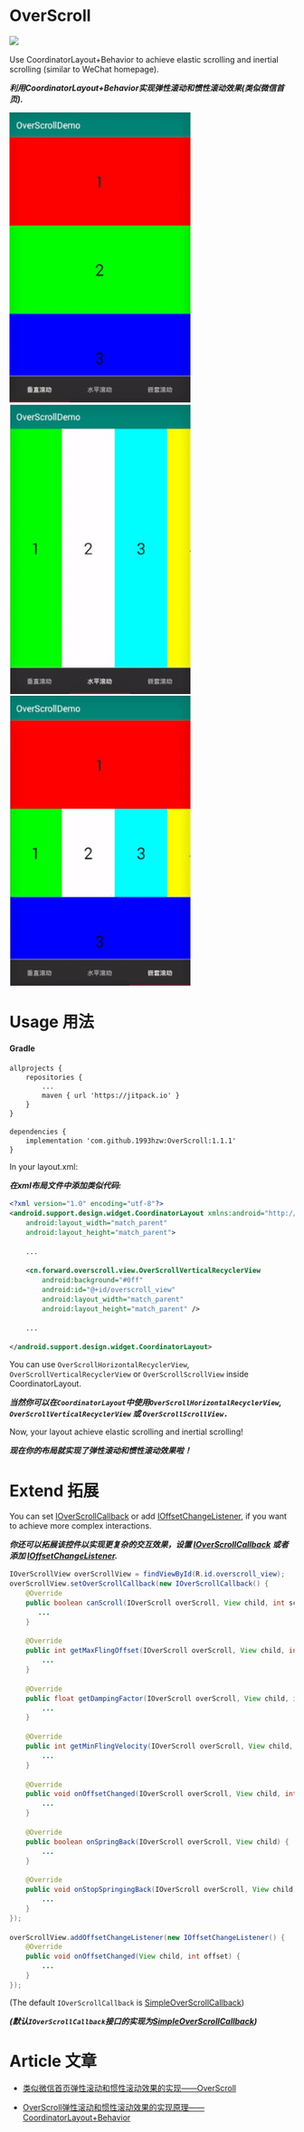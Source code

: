 # OverScroll

[![](https://jitpack.io/v/1993hzw/OverScroll.svg)](https://jitpack.io/#1993hzw/OverScroll)

Use CoordinatorLayout+Behavior to achieve elastic scrolling and inertial scrolling (similar to WeChat homepage). 

***利用CoordinatorLayout+Behavior实现弹性滚动和惯性滚动效果(类似微信首页).***

![vertical over-scroll](https://raw.githubusercontent.com/1993hzw/common/master/overscoll/overscroll.gif)
![horizontal over-scroll](https://raw.githubusercontent.com/1993hzw/common/master/overscoll/overscroll2.gif)
![nested over-scroll](https://raw.githubusercontent.com/1993hzw/common/master/overscoll/overscroll3.gif)

# Usage 用法

#### Gradle 

```
allprojects {
    repositories {
        ...
        maven { url 'https://jitpack.io' }
    }
}
 
dependencies {
    implementation 'com.github.1993hzw:OverScroll:1.1.1'
}
```

In your layout.xml:

***在xml布局文件中添加类似代码:***

```xml
<?xml version="1.0" encoding="utf-8"?>
<android.support.design.widget.CoordinatorLayout xmlns:android="http://schemas.android.com/apk/res/android"
    android:layout_width="match_parent"
    android:layout_height="match_parent">

    ...

    <cn.forward.overscroll.view.OverScrollVerticalRecyclerView
        android:background="#0ff"
        android:id="@+id/overscroll_view"
        android:layout_width="match_parent"
        android:layout_height="match_parent" />

    ...

</android.support.design.widget.CoordinatorLayout>
```

You can use `OverScrollHorizontalRecyclerView`, `OverScrollVerticalRecyclerView` or `OverScrollScrollView` inside CoordinatorLayout.

***当然你可以在`CoordinatorLayout`中使用`OverScrollHorizontalRecyclerView`, `OverScrollVerticalRecyclerView` 或 `OverScrollScrollView`．***

Now, your layout achieve elastic scrolling and inertial scrolling!

***现在你的布局就实现了弹性滚动和惯性滚动效果啦！***

# Extend 拓展

You can set [IOverScrollCallback](https://github.com/1993hzw/OverScroll/blob/master/overscroll/src/main/java/cn/forward/overscroll/IOverScrollCallback.java) or add [IOffsetChangeListener](https://github.com/1993hzw/OverScroll/blob/master/overscroll/src/main/java/cn/forward/overscroll/IOffsetChangeListener.java), if you want to achieve more complex interactions.

***你还可以拓展该控件以实现更复杂的交互效果，设置 [IOverScrollCallback](https://github.com/1993hzw/OverScroll/blob/master/overscroll/src/main/java/cn/forward/overscroll/IOverScrollCallback.java) 或者添加 [IOffsetChangeListener](https://github.com/1993hzw/OverScroll/blob/master/overscroll/src/main/java/cn/forward/overscroll/IOffsetChangeListener.java).***

```java
IOverScrollView overScrollView = findViewById(R.id.overscroll_view);
overScrollView.setOverScrollCallback(new IOverScrollCallback() {
    @Override
    public boolean canScroll(IOverScroll overScroll, View child, int scrollDirection) {
       ...
    }

    @Override
    public int getMaxFlingOffset(IOverScroll overScroll, View child, int scrollDirection) {
        ...
    }

    @Override
    public float getDampingFactor(IOverScroll overScroll, View child, int scrollDirection) {
        ...
    }

    @Override
    public int getMinFlingVelocity(IOverScroll overScroll, View child, int scrollDirection) {
        ...
    }

    @Override
    public void onOffsetChanged(IOverScroll overScroll, View child, int offset) {
        ...
    }

    @Override
    public boolean onSpringBack(IOverScroll overScroll, View child) {
        ...
    }

    @Override
    public void onStopSpringingBack(IOverScroll overScroll, View child) {
        ...
    }
});

overScrollView.addOffsetChangeListener(new IOffsetChangeListener() {
    @Override
    public void onOffsetChanged(View child, int offset) {
        ...
    }
});
```
(The default `IOverScrollCallback` is [SimpleOverScrollCallback](https://github.com/1993hzw/OverScroll/blob/master/overscroll/src/main/java/cn/forward/overscroll/SimpleOverScrollCallback.java))

***(默认`IOverScrollCallback`接口的实现为[SimpleOverScrollCallback](https://github.com/1993hzw/OverScroll/blob/master/overscroll/src/main/java/cn/forward/overscroll/SimpleOverScrollCallback.java))***

# Article 文章

* [类似微信首页弹性滚动和惯性滚动效果的实现——OverScroll](https://blog.csdn.net/u012964944/article/details/88601863)

* [OverScroll弹性滚动和惯性滚动效果的实现原理——CoordinatorLayout+Behavior](https://blog.csdn.net/u012964944/article/details/88966927)
